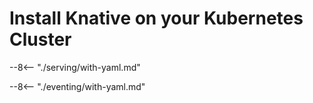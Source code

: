 # Install Knative on your Kubernetes Cluster

--8<-- "./serving/with-yaml.md"

--8<-- "./eventing/with-yaml.md"
